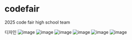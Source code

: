 # codefair
2025 code fair high school team

디자인
![image](https://github.com/user-attachments/assets/92d51f4b-1ce7-4897-bbcb-d5e460111c80)
![image](https://github.com/user-attachments/assets/666e1df5-59a6-44d9-87c3-de022fe4a95d)
![image](https://github.com/user-attachments/assets/7b88bea5-03a1-485f-98ba-e219b7c4492c)
![image](https://github.com/user-attachments/assets/f1cafa37-19f6-49df-911c-146b0285ee1b)
![image](https://github.com/user-attachments/assets/e41203ef-e626-4cdf-b722-c7d6d4cce3fa)
![image](https://github.com/user-attachments/assets/f3b3b434-0a0c-4a8d-a9b3-67d3d51c4ac5)

